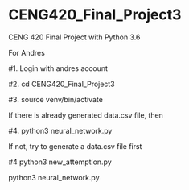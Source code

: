 # CENG420_Final_Project3
CENG 420 Final Project with Python 3.6



For Andres


#1.  Login with andres account

#2.  cd CENG420_Final_Project3

#3.  source venv/bin/activate

If there is already generated data.csv file, then

#4. python3 neural_network.py

If not, try to generate a data.csv file first

#4 python3 new_attemption.py

python3 neural_network.py
